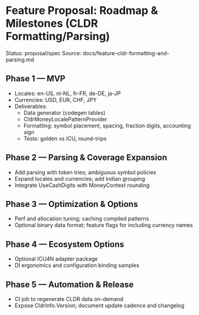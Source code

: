 # Feature Proposal: Roadmap & Milestones (CLDR Formatting/Parsing)

Status: proposal/spec
Source: docs/feature-cldr-formatting-and-parsing.md

## Phase 1 — MVP
- Locales: en-US, nl-NL, fr-FR, de-DE, ja-JP
- Currencies: USD, EUR, CHF, JPY
- Deliverables:
  - Data generator (codegen tables)
  - CldrMoneyLocalePatternProvider
  - Formatting: symbol placement, spacing, fraction digits, accounting sign
  - Tests: golden vs ICU, round-trips

## Phase 2 — Parsing & Coverage Expansion
- Add parsing with token tries; ambiguous symbol policies
- Expand locales and currencies; add Indian grouping
- Integrate UseCashDigits with MoneyContext rounding

## Phase 3 — Optimization & Options
- Perf and allocation tuning; caching compiled patterns
- Optional binary data format; feature flags for including currency names

## Phase 4 — Ecosystem Options
- Optional ICU4N adapter package
- DI ergonomics and configuration binding samples

## Phase 5 — Automation & Release
- CI job to regenerate CLDR data on-demand
- Expose CldrInfo.Version; document update cadence and changelog
